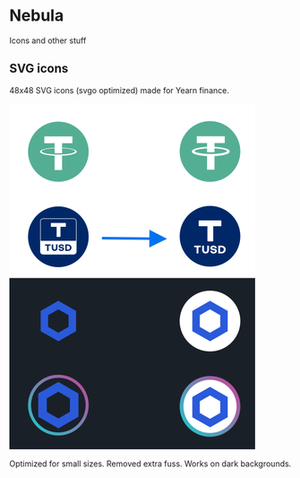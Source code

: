 # Nebula
Icons and other stuff

## SVG icons

48x48 SVG icons (svgo optimized) made for Yearn finance.

![Before and after](https://raw.githubusercontent.com/WrongNebula/Nebula/main/before-after.png)

Optimized for small sizes.
Removed extra fuss.
Works on dark backgrounds.
